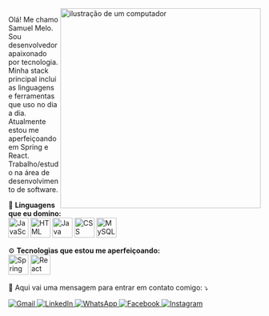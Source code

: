 <img src="https://media.tenor.com/8S_CuT8s2_oAAAAM/bruce-almighty-comedy.gif" alt="ilustração de um computador" min-width="400px" max-width="400px" width="400px" align="right">

<p align="left"> 
  Olá! Me chamo Samuel Melo. Sou desenvolvedor apaixonado por tecnologia.<br>
  Minha stack principal inclui as linguagens e ferramentas que uso no dia a dia.<br>
  Atualmente estou me aperfeiçoando em Spring e React.<br>
  Trabalho/estudo na área de desenvolvimento de software.
</p>

<p align="left">
  🦄 <strong>Linguagens que eu domino:</strong> <br>
  <img src="https://www.freepnglogos.com/uploads/javascript-logo-png/javascript-logo-transparent-background-1.png" alt="JavaScript" width="40" height="40">
  <img src="https://www.freepnglogos.com/uploads/html5-logo-png/html5-logo-transparent-background-2.png" alt="HTML" width="40" height="40">
  <img src="https://www.freepnglogos.com/uploads/java-logo-png/java-logo-transparent-background-1.png" alt="Java" width="40" height="40">
  <img src="https://www.freepnglogos.com/uploads/css3-logo-png/css3-logo-transparent-background-1.png" alt="CSS" width="40" height="40">
  <img src="https://www.freepnglogos.com/uploads/mysql-logo-png/mysql-logo-transparent-background-1.png" alt="MySQL" width="40" height="40">
</p>

<p align="left">
  ⚙️ <strong>Tecnologias que estou me aperfeiçoando:</strong> <br>
  <img src="https://www.bootflare.com/assets/images/logos/spring-framework-logo.png" alt="Spring" width="40" height="40">
  <img src="https://www.pngall.com/wp-content/uploads/2016/05/React-Logo-PNG-Image.png" alt="React" width="40" height="40">
</p>

<p align="left">
  💌 Aqui vai uma mensagem para entrar em contato comigo: ⤵️
</p>

<p align="left">
  <a href="mailto:seuemail@gmail.com" title="Gmail">
    <img src="https://img.shields.io/badge/-Gmail-FF0000?style=flat-square&labelColor=FF0000&logo=gmail&logoColor=white" alt="Gmail"/>
  </a>
  <a href="https://www.linkedin.com/in/seunome" title="LinkedIn">
    <img src="https://img.shields.io/badge/-Linkedin-0e76a8?style=flat-square&logo=Linkedin&logoColor=white" alt="LinkedIn"/>
  </a>
  <a href="https://wa.me/5599999999999" title="WhatsApp">
    <img src="https://img.shields.io/badge/-WhatsApp-25d366?style=flat-square&labelColor=25d366&logo=whatsapp&logoColor=white" alt="WhatsApp"/>
  </a>
  <a href="https://www.facebook.com/seunome" title="Facebook">
    <img src="https://img.shields.io/badge/-Facebook-3b5998?style=flat-square&labelColor=3b5998&logo=facebook&logoColor=white" alt="Facebook"/>
  </a>
  <a href="https://www.instagram.com/seunome" title="Instagram">
    <img src="https://img.shields.io/badge/-Instagram-DF0174?style=flat-square&labelColor=DF0174&logo=instagram&logoColor=white" alt="Instagram"/>
  </a>
</p>
